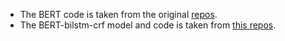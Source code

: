 * The BERT code is taken from the original [repos](https://github.com/google-research/bert).
* The BERT-bilstm-crf model and code is taken from [this repos](https://github.com/macanv/BERT-BiLSTM-CRF-NER/).
